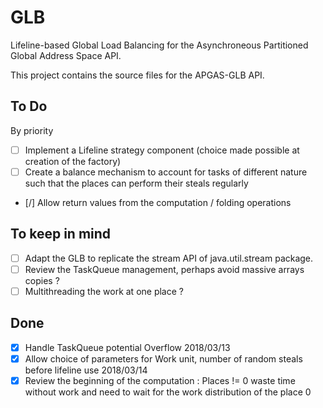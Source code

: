 # GLB

Lifeline-based Global Load Balancing for the Asynchroneous Partitioned Global Address Space API.

This project contains the source files for the APGAS-GLB API.

## To Do
By priority

- [ ] Implement a Lifeline strategy component (choice made possible at creation of the factory)
- [ ] Create a balance mechanism to account for tasks of different nature such that the places can perform their steals regularly
- [/] Allow return values from the computation / folding operations

## To keep in mind

- [ ] Adapt the GLB to replicate the stream API of java.util.stream package.
- [ ] Review the TaskQueue management, perhaps avoid massive arrays copies ?
- [ ] Multithreading the work at one place ?

## Done
- [x] Handle TaskQueue potential Overflow 2018/03/13
- [x] Allow choice of parameters for Work unit, number of random steals before lifeline use 2018/03/14
- [x] Review the beginning of the computation : Places != 0 waste time without work and need to wait for the work distribution of the place 0
